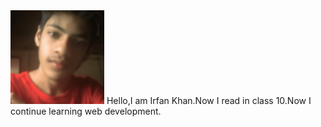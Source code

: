 <!---![irfankhan177]( https://github.com/IrfanKhan177/IrfanKhan177/blob/main/20210906_144142.png)-->
<img src="https://github.com/IrfanKhan177/IrfanKhan177/blob/main/20210906_144142.png" height="150px" width="150px" />
Hello,I am Irfan Khan.Now I read in class 10.Now I continue learning web development.
<!---
IrfanKhan177/IrfanKhan177 is a ✨ special ✨ repository because its `README.md` (this file) appears on your GitHub profile.
You can click the Preview link to take a look at your changes.
--->
